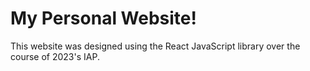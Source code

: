 # My Personal Website!

This website was designed using the React JavaScript library over the course of 2023's IAP. 
